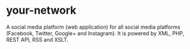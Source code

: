 # your-network
A social media platform (web application) for all social media platforms (Facebook, Twitter, Google+ and Instagram). It is powered by XML, PHP, REST API, RSS and XSLT.

